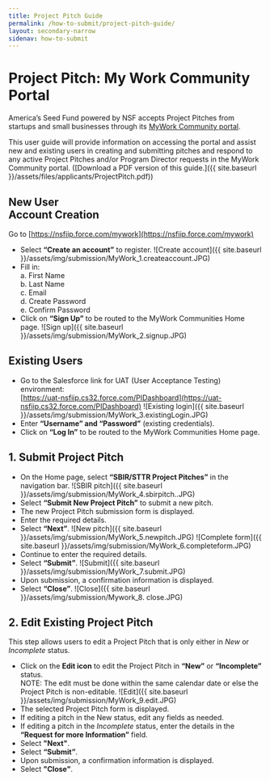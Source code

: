 ```yaml
---
title: Project Pitch Guide
permalink: /how-to-submit/project-pitch-guide/
layout: secondary-narrow
sidenav: how-to-submit
---
```

# Project Pitch: My Work Community Portal

America’s Seed Fund powered by NSF accepts Project Pitches from startups and small businesses through its [MyWork Community portal](https://nsfiip.force.com/mywork). 

This user guide will provide information on accessing the portal and assist new and existing users in creating and submitting pitches and respond to any active Project Pitches and/or Program Director requests in the MyWork Community portal. ([Download a PDF version of this guide.]({{ site.baseurl }}/assets/files/applicants/ProjectPitch.pdf))


## New User<br>Account Creation
Go to [https://nsfiip.force.com/mywork](https://nsfiip.force.com/mywork)
  - Select <strong>“Create an account”</strong> to register.
  ![Create account]({{ site.baseurl }}/assets/img/submission/MyWork_1.createaccount.JPG)
  - Fill in:<br>a. First Name<br>b.	Last Name<br>c.	Email<br>d.	Create Password<br>e.	Confirm Password
  - Click on <strong>“Sign Up”</strong> to be routed to the MyWork Communities Home page.
  ![Sign up]({{ site.baseurl }}/assets/img/submission/MyWork_2.signup.JPG)
  
## Existing Users
  - Go to the Salesforce link for UAT (User Acceptance Testing) environment:<br>[https://uat-nsfiip.cs32.force.com/PIDashboard](https://uat-nsfiip.cs32.force.com/PIDashboard)
  ![Existing login]({{ site.baseurl }}/assets/img/submission/MyWork_3.existingLogin.JPG)
  - Enter <strong>“Username” and “Password”</strong> (existing credentials).
  - Click on <strong>“Log In”</strong> to be routed to the MyWork Communities Home page.

## 1. Submit Project Pitch
  - On the Home page, select <strong>“SBIR/STTR Project Pitches”</strong> in the navigation bar.
  ![SBIR pitch]({{ site.baseurl }}/assets/img/submission/MyWork_4.sbirpitch..JPG)
  - Select <strong>“Submit New Project Pitch”</strong> to submit a new pitch.
  - The new Project Pitch submission form is displayed.
  - Enter the required details.
  - Select <strong>“Next”</strong>.
  ![New pitch]({{ site.baseurl }}/assets/img/submission/MyWork_5.newpitch.JPG)
  ![Complete form]({{ site.baseurl }}/assets/img/submission/MyWork_6.completeform.JPG)
  - Continue to enter the required details.
  - Select <strong>“Submit”</strong>.
  ![Submit]({{ site.baseurl }}/assets/img/submission/MyWork_7.submit.JPG)
  - Upon submission, a confirmation information is displayed.
  - Select <strong>“Close”</strong>.
  ![Close]({{ site.baseurl }}/assets/img/submission/Mywork_8. close.JPG)  

## 2. Edit Existing Project Pitch
  This step allows users to edit a Project Pitch that is only either in <em>New</em> or <em>Incomplete</em> status. 
  - Click on the <strong>Edit icon</strong> to edit the Project Pitch in <strong>“New”</strong> or <strong>“Incomplete”</strong> status.<br>NOTE: The edit must be done within the same calendar date or else the Project Pitch is non-editable.
  ![Edit]({{ site.baseurl }}/assets/img/submission/MyWork_9.edit.JPG)
  - The selected Project Pitch form is displayed.
  - If editing a pitch in the New status, edit any fields as needed.
  - If editing a pitch in the <em>Incomplete</em> status, enter the details in the <strong>“Request for more Information”</strong> field.
  - Select <strong>"Next"</strong>.
  - Select <strong>“Submit”</strong>.
  - Upon submission, a confirmation information is displayed.
  - Select <strong>"Close"</strong>.
  
  
